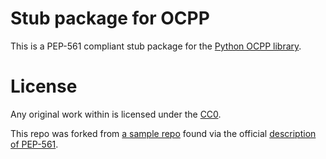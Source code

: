 # Stub package for OCPP

This is a PEP-561 compliant stub package for the [Python OCPP library](https://pypi.org/project/ocpp/).
# License

Any original work within is licensed under the [CC0](https://wiki.creativecommons.org/wiki/CC0).

This repo was forked from [a sample repo](https://github.com/ethanhs/stub-package) found via the official [description of PEP-561](https://peps.python.org/pep-0561/).
